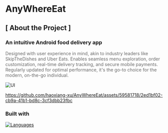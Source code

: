 # AnyWhereEat

## [ About the Project ]

### An intuitive Android food delivery app

<span style="opacity: 0.64">Designed with user experience in mind, akin to industry leaders like SkipTheDishes and Uber Eats. Enables seamless menu exploration, order customization, real-time delivery tracking, and secure mobile payments. Regularly updated for optimal performance, it's the go-to choice for the modern, on-the-go individual.</span>

![UI](https://github.com/haoxiang-xu/AnyWhereEat/assets/59581718/bc728b1e-a80f-4dd7-8e37-f9db46475efa)


https://github.com/haoxiang-xu/AnyWhereEat/assets/59581718/2ed1bf02-cb9a-41b1-bd8c-3cf3dbb23fbc


### Built with
[![Languages](https://skillicons.dev/icons?i=androidstudio,java)](https://skillicons.dev)

[AndroidStudio-shield]: https://img.shields.io/badge/Android_Studio-000000?style=for-the-badge&logo=AndroidStudio&logoColor=3DDC84&labelColor=222222
[AndroidStudio-install]: https://developer.android.com/studio?gclid=CjwKCAjwnOipBhBQEiwACyGLuoL0oFBDXfZmBufubcQwkA19MBUueyODKJshEecSKE6rPMVVzhOO-xoCzV4QAvD_BwE&gclsrc=aw.ds
